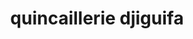 ---
title: "quincaillerie djiguifa"
url: /bamako/quincaillerie-djiguifa/
shop: matériel informatique
---